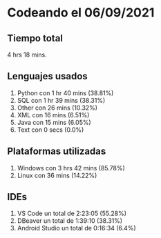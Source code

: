 # Codeando el 06/09/2021

## Tiempo total
4 hrs 18 mins.

## Lenguajes usados
1. Python con 1 hr 40 mins (38.81%)
1. SQL con 1 hr 39 mins (38.31%)
1. Other con 26 mins (10.32%)
1. XML con 16 mins (6.51%)
1. Java con 15 mins (6.05%)
1. Text con 0 secs (0.0%)

## Plataformas utilizadas
1. Windows con 3 hrs 42 mins (85.78%)
1. Linux con 36 mins (14.22%)

## IDEs
1. VS Code un total de 2:23:05 (55.28%)
1. DBeaver un total de 1:39:10 (38.31%)
1. Android Studio un total de 0:16:34 (6.4%)
